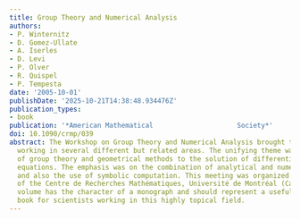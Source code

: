 ```yaml
---
title: Group Theory and Numerical Analysis
authors:
- P. Winternitz
- D. Gomez-Ullate
- A. Iserles
- D. Levi
- P. Olver
- R. Quispel
- P. Tempesta
date: '2005-10-01'
publishDate: '2025-10-21T14:38:48.934476Z'
publication_types:
- book
publication: '*American Mathematical                     Society*'
doi: 10.1090/crmp/039
abstract: The Workshop on Group Theory and Numerical Analysis brought together scientists
  working in several different but related areas. The unifying theme was the application
  of group theory and geometrical methods to the solution of differential and difference
  equations. The emphasis was on the combination of analytical and numerical methods
  and also the use of symbolic computation. This meeting was organized under the auspices
  of the Centre de Recherches Mathématiques, Université de Montréal (Canada). This
  volume has the character of a monograph and should represent a useful reference
  book for scientists working in this highly topical field.
---
```

